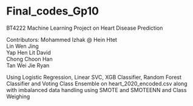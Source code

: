 # Final_codes_Gp10
BT4222 Machine Learning Project on Heart Disease Prediction

Contributors:
Mohammed Izhak @ Hein Htet <br/>
Lin Wen Jing  <br/>
Yap Hen Lit David <br/>
Chong Choon Han <br/>
Tan Wei Jie Ryan <br/>

Using Logistic Regression, Linear SVC, XGB Classifier, 
Random Forest Classifier and Voting Class Ensemble on heart_2020_encoded.csv 
along with imbalanced data handling using SMOTE and SMOTEENN and Class Weighing
